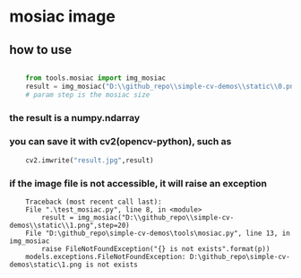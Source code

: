 # mosiac image

## how to use

```python

    from tools.mosiac import img_mosiac
    result = img_mosiac("D:\\github_repo\\simple-cv-demos\\static\\0.png",step=20)
    # param step is the mosiac size
```

### the result is a numpy.ndarray
### you can save it with cv2(opencv-python), such as 
```python
    cv2.imwrite("result.jpg",result)
```

### if the image file is not accessible, it will raise an exception
```
    Traceback (most recent call last):
    File ".\test_mosiac.py", line 8, in <module>
        result = img_mosiac("D:\\github_repo\\simple-cv-demos\\static\\1.png",step=20)
    File "D:\github_repo\simple-cv-demos\tools\mosiac.py", line 13, in img_mosiac
        raise FileNotFoundException("{} is not exists".format(p))
    models.exceptions.FileNotFoundException: D:\github_repo\simple-cv-demos\static\1.png is not exists
```